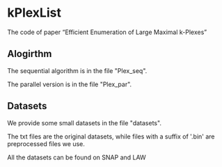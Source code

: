 # kPlexList
The code of paper “Efficient Enumeration of Large Maximal k-Plexes”

## Alogirthm
The sequential algorithm is in the file "Plex_seq".

The parallel version is in the file "Plex_par".

## Datasets
We provide some small datasets in the file "datasets". 

The txt files are the original datasets, while files with a suffix of '.bin' are preprocessed files we use. 

All the datasets can be found on SNAP and LAW

